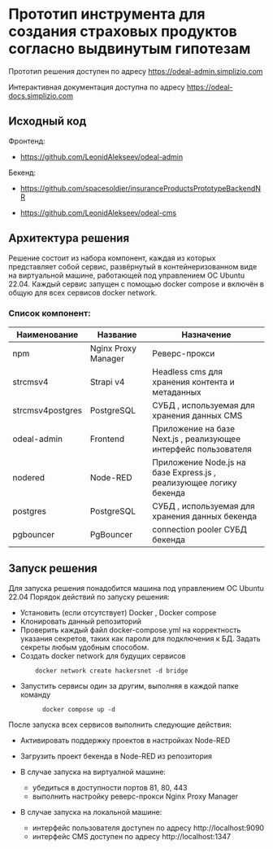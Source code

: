 # Прототип инструмента для создания страховых продуктов согласно выдвинутым гипотезам

Прототип решения доступен по адресу https://odeal-admin.simplizio.com

Интерактивная документация доступна по адресу https://odeal-docs.simplizio.com

## Исходный код

Фронтенд:
   - https://github.com/LeonidAlekseev/odeal-admin

Бекенд:
   - https://github.com/spacesoldier/insuranceProductsPrototypeBackendNR

   - https://github.com/LeonidAlekseev/odeal-cms
    

## Архитектура решения

Решение состоит из набора компонент, каждая из которых представляет собой сервис, развёрнутый в контейнеризованном виде на виртуальной машине, работающей под управлением ОС Ubuntu 22.04.
Каждый сервис запущен с помощью docker compose и включён в общую для всех сервисов docker network.

### Список компонент:
| Наименование    | Название | Назначение |
| -------- | ------- | ------- |
| npm  | Nginx Proxy Manager    |  Реверс-прокси  |
| strcmsv4 | Strapi v4     |  Headless cms для хранения контента и метаданных  |
| strcmsv4postgres    | PostgreSQL    |  СУБД , используемая для хранения данных CMS  |
| odeal-admin    | Frontend    |  Приложение на базе Next.js , реализующее интерфейс пользователя  |
| nodered    | Node-RED    |  Приложение Node.js на базе Express.js , реализующее логику бекенда  |
| postgres    | PostgreSQL    |  СУБД , используемая для хранения данных бекенда  |
| pgbouncer    | PgBouncer    |  connection pooler СУБД бекенда  |


## Запуск решения

Для запуска решения понадобится машина под управлением ОС Ubuntu 22.04
Порядок действий по запуску решения:
- Установить (если отсутствует) Docker , Docker compose
- Клонировать данный репозиторий
- Проверить каждый файл docker-compose.yml на корректность указания секретов, таких как пароли для подключения к БД. Задать секреты любым удобным способом.
- Создать docker network для будущих сервисов
    ```shell
        docker network create hackersnet -d bridge
    ```
- Запустить сервисы один за другим, выполняя в каждой папке команду
  ```shell
        docker compose up -d
  ```

После запуска всех сервисов выполнить следующие действия:

- Активировать поддержку проектов в настройках Node-RED
- Загрузить проект бекенда в Node-RED из репозитория 

- В случае запуска на виртуалной машине:
  - убедиться в доступности портов 81, 80, 443
  - выполнить настройку реверс-прокси Nginx Proxy Manager
  
- В случае запуска на локальной машине:
  - интерфейс пользователя доступен по адресу http://localhost:9090
  - интерфейс CMS доступен по адресу http://localhost:1347